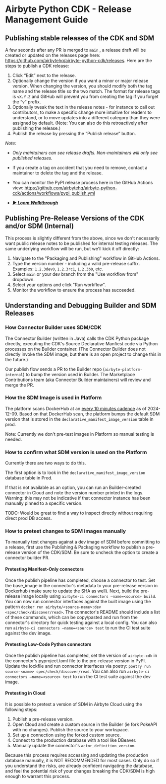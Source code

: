 # Airbyte Python CDK - Release Management Guide

## Publishing stable releases of the CDK and SDM

A few seconds after any PR is merged to `main` , a release draft will be created or updated on the releases page here: https://github.com/airbytehq/airbyte-python-cdk/releases. Here are the steps to publish a CDK release:

1. Click “Edit” next to the release.
2. Optionally change the version if you want a minor or major release version. When changing the version, you should modify both the tag name and the release title so the two match. The format for release tags is `vX.Y.Z` and GitHub will prevent you from creating the tag if you forget the “v” prefix.
3. Optionally tweak the text in the release notes - for instance to call out contributors, to make a specific change more intuitive for readers to understand, or to move updates into a different category than they were assigned by default. (Note: You can also do this retroactively after publishing the release.)
4. Publish the release by pressing the “Publish release” button.

*Note:*

- *Only maintainers can see release drafts. Non-maintainers will only see published releases.*
- If you create a tag on accident that you need to remove, contact a maintainer to delete the tag and the release.
- You can monitor the PyPI release process here in the GitHub Actions view: https://github.com/airbytehq/airbyte-python-cdk/actions/workflows/pypi_publish.yml

- **_[▶️ Loom Walkthrough](https://www.loom.com/share/ceddbbfc625141e382fd41c4f609dc51?sid=78e13ef7-16c8-478a-af47-4978b3ff3fad)_**

## Publishing Pre-Release Versions of the CDK and/or SDM (Internal)

This process is slightly different from the above, since we don't necessarily want public release notes to be published for internal testing releases. The same underlying workflow will be run, but we'll kick it off directly:

1. Navigate to the "Packaging and Publishing" workflow in GitHub Actions.
2. Type the version number - including a valid pre-release suffix. Examples: `1.2.3dev0`, `1.2.3rc1`, `1.2.3b0`, etc.
3. Select `main` or your dev branch from the "Use workflow from" dropdown.
4. Select your options and click "Run workflow".
5. Monitor the workflow to ensure the process has succeeded.

## Understanding and Debugging Builder and SDM Releases

### How Connector Builder uses SDM/CDK

The Connector Builder (written in Java) calls the CDK Python package directly, executing the CDK's Source Declarative Manfiest code via Python processes on the Builder container. (The Connector Builder does not directly invoke the SDM image, but there is an open project to change this in the future.)

Our publish flow sends a PR to the Builder repo (`airbyte-platform-internal`) to bump the version used in Builder. The Marketplace Contributions team (aka Connector Builder maintainers) will review and merge the PR.

### How the SDM Image is used in Platform

The platform scans DockerHub at an [every 10 minutes cadence](https://github.com/airbytehq/airbyte-platform-internal/blob/d744174c0f3ca8fa70f3e05cca6728f067219752/oss/airbyte-cron/src/main/java/io/airbyte/cron/jobs/DeclarativeSourcesUpdater.java) as of 2024-12-09. Based on that DockerHub scan, the platform bumps the default SDM version that is stored in the `declarative_manifest_image_version` table in prod.

Note: Currently we don't pre-test images in Platform so manual testing is needed.

### How to confirm what SDM version is used on the Platform

Currently there are two ways to do this.

The first option is to look in the `declarative_manifest_image_version` database table in Prod.

If that is not available as an option, you can run an Builder-created connector in Cloud and note the version number printed in the logs. Warning: this may not be indicative if that connector instance has been manually pinned to a specific version.

TODO: Would be great to find a way to inspect directly without requiring direct prod DB access. 

### How to pretest changes to SDM images manually

To manually test changes against a dev image of SDM before committing to a release, first use the Publishing & Packaging workflow to publish a pre-release version of the CDK/SDM. Be sure to uncheck the option to create a connector builder PR.

#### Pretesting Manifest-Only connectors

Once the publish pipeline has completed, choose a connector to test. Set the base_image in the connector's metadata to your pre-release version in Dockerhub (make sure to update the SHA as well). 
Next, build the pre-release image locally using `airbyte-ci connectors —name=<source> build`. 
You can now run connector interfaces against the built image using the pattern `docker run airbyte/<source-name>:dev <spec/check/discover/read>`.
The connector's README should include a list of these commands, which can be copy/pasted and run from the connector's directory for quick testing against a local config.
You can also run `airbyte-ci connectors —name=<source> test` to run the CI test suite against the dev image.

#### Pretesting Low-Code Python connectors

Once the publish pipeline has completed, set the version of `airbyte-cdk` in the connector's pyproject.toml file to the pre-release version in PyPI. 
Update the lockfile and run connector interfaces via poetry: `poetry run source-<name> spec/check/discover/read`.
You can also run `airbyte-ci connectors —name=<source> test` to run the CI test suite against the dev image.  

#### Pretesting in Cloud

It is possible to pretest a version of SDM in Airbyte Cloud using the following steps:

1. Publish a pre-release version.
2. Open Cloud and create a custom source in the Builder (ie fork PokeAPI with no changes). Publish the source to your workspace.
3. Set up a connection using the forked custom source.
4. Connect to the production database with a tool like DBeaver.
5. Manually update the connector's `actor_definition_version`.

Because this process requires accessing and updating the production database manually, it is NOT RECOMMENDED for most cases. Only do so if you understand the risks, are already confident navigating the database, and feel the potential risk of your changes breaking the CDK/SDM is high enough to warrant this process.
